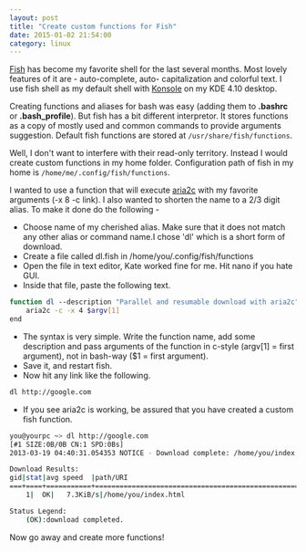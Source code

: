 ```yaml
---
layout: post
title: "Create custom functions for Fish"
date: 2015-01-02 21:54:00
category: linux
---
```

[Fish](http://ridiculousfish.com/shell/) has become my favorite shell for the last several months. Most lovely features of it are - auto-complete, auto- capitalization and colorful text. I use fish shell as my default shell with [Konsole](http://konsole.kde.org/) on my KDE 4.10 desktop.

Creating functions and aliases for bash was easy (adding them to **.bashrc** or **.bash_profile**). But fish has a bit different interpretor. It stores
functions as a copy of mostly used and common commands to provide arguments suggestion. Default fish functions are stored at `/usr/share/fish/functions`.

Well, I don't want to interfere with their read-only territory. Instead I would create custom functions in my home folder. Configuration path of fish in
my home is `/home/me/.config/fish/functions`.

I wanted to use a function that will execute [aria2c](http://aria2.sourceforge.net/) with my favorite arguments (-x 8 -c link). I also wanted to shorten the name to a 2/3 digit alias. To make it done do the following -

* Choose name of my cherished alias. Make sure that it does not match any other alias or command name.I chose 'dl' which is a short form of download.
* Create a file called dl.fish in /home/you/.config/fish/functions
* Open the file in text editor, Kate worked fine for me. Hit nano if you hate GUI.
* Inside that file, paste the following text.

```bash
function dl --description "Parallel and resumable download with aria2c"
    aria2c -c -x 4 $argv[1]
end
```

*  The syntax is very simple. Write the function name, add some description and pass arguments of the function in c-style (argv[1] = first argument), not in bash-way ($1 = first argument).
* Save it, and restart fish.
* Now hit any link like the following.

```bash
dl http://google.com
```

*  If you see aria2c is working, be assured that you have created a custom fish function.

```bash
you@yourpc ~> dl http://google.com
[#1 SIZE:0B/0B CN:1 SPD:0Bs]                                                                 
2013-03-19 04:40:31.054353 NOTICE - Download complete: /home/you/index.html

Download Results:
gid|stat|avg speed  |path/URI
===+====+===========+===========================================================
    1|  OK|   7.3KiB/s|/home/you/index.html

Status Legend:
    (OK):download completed.
```

Now go away and create more functions!
